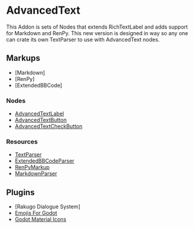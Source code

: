 # AdvancedText
This Addon is sets of Nodes that extends RichTextLabel and adds support for Markdown and RenPy.
This new version is designed in way so any one can crate its own TextParser to use with AdvancedText nodes.

## Markups
- [Markdown]
- [RenPy]
- [ExtendedBBCode]

### Nodes
- [AdvancedTextLabel]
- [AdvancedTextButton]
- [AdvancedTextCheckButton]

### Resources
- [TextParser]
- [ExtendedBBCodeParser]
- [RenPyMarkup]
- [MarkdownParser]

## Plugins
- [Rakugo Dialogue System]
- [Emojis For Godot]
- [Godot Material Icons]

<!-- [Markdown]: -->
<!-- [RenPy]: -->
<!-- [ExtendedBBCode]: -->
[AdvancedTextLabel]: AdvancedTextLabel.md
[AdvancedTextButton]: AdvancedTextButton.md
[AdvancedTextCheckButton]: AdvancedTextCheckButton.md
[TextParser]: TextParser.md
[ExtendedBBCodeParser]: ExtendedBBCodeParser.md
[RenPyMarkup]: RenPyMarkupParser.md
[MarkdownParser]: MarkdownParser.md
<!-- [Rakugo Dialogue System]:  -->
[Emojis For Godot]: Emojis.md
[Godot Material Icons]: Icons.md